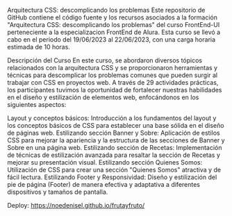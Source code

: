 Arquitectura CSS: descomplicando los problemas
Este repositorio de GitHub contiene el código fuente y los recursos asociados a la formación "Arquitectura CSS: descomplicando los problemas" del curso FrontEnd-UI perteneciente a la especializacion FrontEnd de Alura. 
Esta curso se llevó a cabo en el periodo del 19/06/2023 al 22/06/2023, con una carga horaria estimada de 10 horas.

Descripción del Curso
En este curso, se abordaron diversos tópicos relacionados con la arquitectura CSS y se proporcionaron herramientas y técnicas para descomplicar los problemas comunes que pueden surgir al trabajar con CSS en proyectos web. A través de 29 actividades prácticas, los participantes tuvimos la oportunidad de fortalecer nuestras habilidades en el diseño y estilización de elementos web, enfocándonos en los siguientes aspectos:

Layout y conceptos básicos: Introducción a los fundamentos del layout y los conceptos básicos de CSS para establecer una base sólida en el diseño de páginas web.
Estilizando sección Banner y Sobre: Aplicación de estilos CSS para mejorar la apariencia y la estructura de las secciones de Banner y Sobre en una página web.
Estilizando sección de Recetas: Implementación de técnicas de estilización avanzada para resaltar la sección de Recetas y mejorar su presentación visual.
Estilizando sección Quienes Somos: Utilización de CSS para crear una sección "Quienes Somos" atractiva y de fácil lectura.
Estilizando Footer y Responsividad: Diseño y estilización del pie de página (Footer) de manera efectiva y adaptativa a diferentes dispositivos y tamaños de pantalla.


Deploy: https://noedenisel.github.io/frutayfruto/
